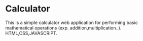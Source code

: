 # Calculator

This is a simple calculator web application for performing basic mathematical operations (exp. addition,multiplication..).
HTML,CSS,JAVASCRIPT.
